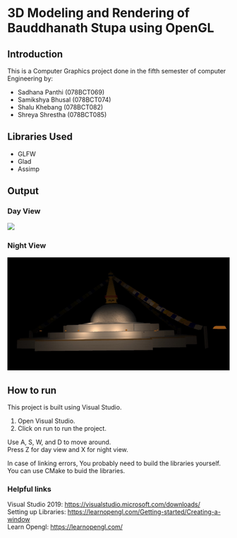 # 3D Modeling and Rendering of Bauddhanath Stupa using OpenGL

## Introduction

This is a Computer Graphics project done in the fifth semester of computer Engineering by:

- Sadhana Panthi (078BCT069)
- Samikshya Bhusal (078BCT074)
- Shalu Khebang (078BCT082)
- Shreya Shrestha (078BCT085)


## Libraries Used

- GLFW
- Glad
- Assimp

## Output

### Day View

![](./Images/day-view.png)

### Night View

![](./Images/night-view.png)

## How to run

This project is built using Visual Studio.

1. Open Visual Studio.
2. Click on run to run the project.

Use A, S, W, and D to move around.\
Press Z for day view and X for night view.

In case of linking errors, You probably need to build the libraries yourself.\
You can use CMake to buid the libraries.

### Helpful links

Visual Studio 2019: https://visualstudio.microsoft.com/downloads/ \
Setting up Libraries: https://learnopengl.com/Getting-started/Creating-a-window \
Learn Opengl: https://learnopengl.com/
